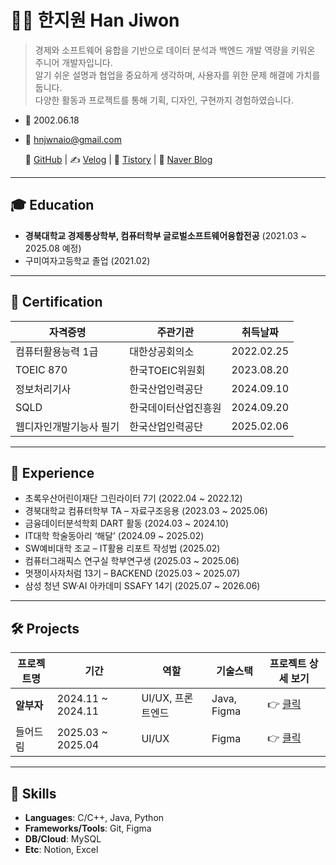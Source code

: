 # 👩‍💻 한지원 Han Jiwon

> 경제와 소프트웨어 융합을 기반으로 데이터 분석과 백엔드 개발 역량을 키워온 주니어 개발자입니다.  
> 알기 쉬운 설명과 협업을 중요하게 생각하며, 사용자를 위한 문제 해결에 가치를 둡니다.  
> 다양한 활동과 프로젝트를 통해 기획, 디자인, 구현까지 경험하였습니다.

- 🎂 2002.06.18  

- 📧 hnjwnaio@gmail.com
  
  <p align="left">
  🐙 <a href="https://github.com/hnjwnaio" target="_blank">GitHub</a>  | 
  ✍️ <a href="https://velog.io/@hnjwnaio" target="_blank">Velog</a>  | 
  📖 <a href="https://ooh-ung.tistory.com/" target="_blank">Tistory</a>  | 
  📝 <a href="https://blog.naver.com/ooh-ung" target="_blank">Naver Blog</a>
  </p>

---

## 🎓 Education

- **경북대학교 경제통상학부, 컴퓨터학부 글로벌소프트웨어융합전공** (2021.03 ~ 2025.08 예정)  
- 구미여자고등학교 졸업 (2021.02)

---

## 📄 Certification

| 자격증명 | 주관기관 | 취득날짜 |
|----------|----------|-----------|
| 컴퓨터활용능력 1급 | 대한상공회의소 | 2022.02.25 |
| TOEIC 870 | 한국TOEIC위원회 | 2023.08.20 |
| 정보처리기사 | 한국산업인력공단 | 2024.09.10 |
| SQLD | 한국데이터산업진흥원 | 2024.09.20 |
| 웹디자인개발기능사 필기 | 한국산업인력공단 | 2025.02.06 |


---

## 💼 Experience

- 초록우산어린이재단 그린라이터 7기 (2022.04 ~ 2022.12)  
- 경북대학교 컴퓨터학부 TA – 자료구조응용 (2023.03 ~ 2025.06)  
- 금융데이터분석학회 DART 활동 (2024.03 ~ 2024.10)  
- IT대학 학술동아리 ‘해달’ (2024.09 ~ 2025.02)  
- SW예비대학 조교 – IT활용 리포트 작성법 (2025.02)  
- 컴퓨터그래픽스 연구실 학부연구생 (2025.03 ~ 2025.06)  
- 멋쟁이사자처럼 13기 – BACKEND (2025.03 ~ 2025.07)  
- 삼성 청년 SW·AI 아카데미 SSAFY 14기 (2025.07 ~ 2026.06)

---

## 🛠️ Projects

| 프로젝트명   | 기간                | 역할    | 기술스택        | 프로젝트 상세 보기                                                                                      |
| ------- | ----------------- | ----- | ----------- | ----------------------------------------------------------------------------------------------- |
| **알부자** | 2024.11 ~ 2024.11 | UI/UX, 프론트엔드 | Java, Figma | 👉 [클릭](https://bramble-jump-f51.notion.site/14991a32e1878068b631c260d6f41785?source=copy_link) |
| 들어드림    | 2025.03 ~ 2025.04 | UI/UX | Figma | 👉 [클릭](https://www.miricanvas.com/v/14l92mq)                                                   |

---

## 🧩 Skills

- **Languages**: C/C++, Java, Python 
- **Frameworks/Tools**: Git, Figma
- **DB/Cloud**: MySQL
- **Etc**: Notion, Excel
